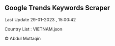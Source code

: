 

## Google Trends Keywords Scraper 
 
Last Update 29-01-2023 , 15:00:42

Country List :
VIETNAM.json



© Abdul Muttaqin 
